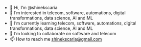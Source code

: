 - 👋 Hi, I’m @shinekscaria
- 👀 I’m interested in telecom, software, automations, digital transformations, data science, AI and ML
- 🌱 I’m currently learning telecom, software, automations, digital transformations, data science, AI and ML
- 💞️ I’m looking to collaborate on software and telecom
- 📫 How to reach me shinekscaria@gmail.com

<!---
shinekscaria/shinekscaria is a ✨ special ✨ repository because its `README.md` (this file) appears on your GitHub profile.
You can click the Preview link to take a look at your changes.
--->
